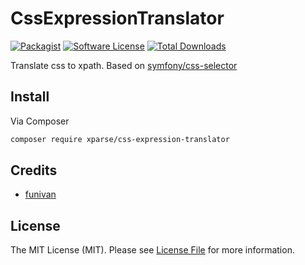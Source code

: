 # CssExpressionTranslator

[![Packagist](https://img.shields.io/packagist/v/xparse/css-expression-translator.svg)](https://packagist.org/packages/xparse/css-expression-translator)
[![Software License](https://img.shields.io/badge/license-MIT-brightgreen.svg?style=flat-square)](LICENSE.md)
[![Total Downloads](https://img.shields.io/packagist/dt/xparse/css-expression-translator.svg?style=flat-square)](https://packagist.org/packages/xparse/css-expression-translator)

Translate css to xpath. Based on [symfony/css-selector](https://github.com/symfony/css-selector)


## Install

Via Composer

``` bash
composer require xparse/css-expression-translator
```

## Credits

- [funivan](https://github.com/funivan)

## License

The MIT License (MIT). Please see [License File](LICENSE.md) for more information.
